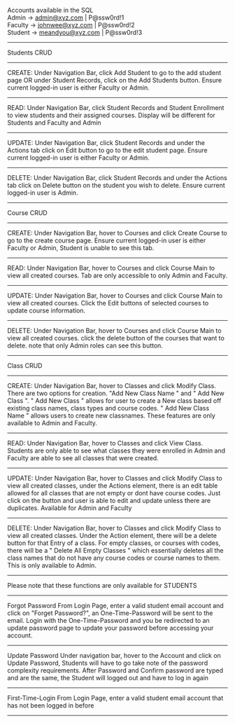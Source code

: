 Accounts available in the SQL </br>
Admin -> admin@xyz.com      | P@ssw0rd!1 </br>
Faculty -> johnwee@xyz.com  | P@ssw0rd!2 </br>
Student -> meandyou@xyz.com | P@ssw0rd!3 </br>
_________________________________________________________
Students CRUD
_________________
CREATE: Under Navigation Bar, click Add Student to go to the add student page OR under Student
Records, click on the Add Students button. Ensure current logged-in user is either Faculty or 
Admin.
_________________
READ: Under Navigation Bar, click Student Records and Student Enrollment to view students
and their assigned courses. Display will be different for Students and Faculty and Admin
_________________
UPDATE: Under Navigation Bar, click Student Records and under the Actions tab click on Edit button 
to go to the edit student page. Ensure current logged-in user is either Faculty or Admin.
_________________
DELETE: Under Navigation Bar, click Student Records and under the Actions tab click on Delete
button on the student you wish to delete. Ensure current logged-in user is Admin.
_________________________________________________________
Course CRUD
_________________
CREATE: Under Navigation Bar, hover to Courses and click Create Course to go to the create course page.
Ensure current logged-in user is either Faculty or Admin, Student is unable to see this tab.
_________________
READ: Under Navigation Bar, hover to Courses and click Course Main to view all created courses.
Tab are only accessible to only Admin and Faculty.
_________________
UPDATE: Under Navigation Bar, hover to Courses and click Course Main to view all created courses.
Click the Edit buttons of selected courses to update course information.
_________________
DELETE: Under Navigation Bar, hover to Courses and click Course Main to view all created courses.
click the delete button of the courses that want to delete. note that only Admin roles can see this button.
_________________________________________________________
Class CRUD
_________________
CREATE: Under Navigation Bar, hover to Classes and click Modify Class. There are two options for creation. "Add New Class Name " and " Add New Class ". 
" Add New Class " allows for user to create a New class based off existing class names, class types and course codes.
" Add New Class Name " allows users to create new classnames.
These features are only available to Admin and Faculty.
_________________
READ: Under Navigation Bar, hover to Classes and click View Class.
Students are only able to see what classes they were enrolled in
Admin and Faculty are able to see all classes that were created.
_________________
UPDATE: Under Navigation Bar, hover to Classes and click Modify Class to view all created classes, under the Actions element, there is an edit table allowed for all classes that are not empty or dont have course codes. Just click on the button and user is able to edit and update unless there are duplicates.
Available for Admin and Faculty
_________________
DELETE: Under Navigation Bar, hover to Classes and click Modify Class to view all created classes. Under the Action element, there will be a delete button for that Entry of a class.
For empty classes, or courses with codes, there will be a
" Delete All Empty Classes " which essentially deletes all the class names that do not have any course codes or course names to them.
This is only available to Admin.
_________________________________________________________
Please note that these functions are only available for STUDENTS
_________________
Forgot Password
From Login Page, enter a valid student email account and click on "Forget Password?", an One-Time-Password will be sent to the email. Login with the One-Time-Password and you be redirected to an update password page to update your password before accessing your account.
_________________
Update Password
Under navigation bar, hover to the Account and click on Update Password, Students will have to go take note of the password complexity requirements. After Password and Confirm password are typed and are the same, the Student will logged out and have to log in again
_________________
First-Time-Login
From Login Page, enter a valid student email account that has not been logged in before
_________________________________________________________
